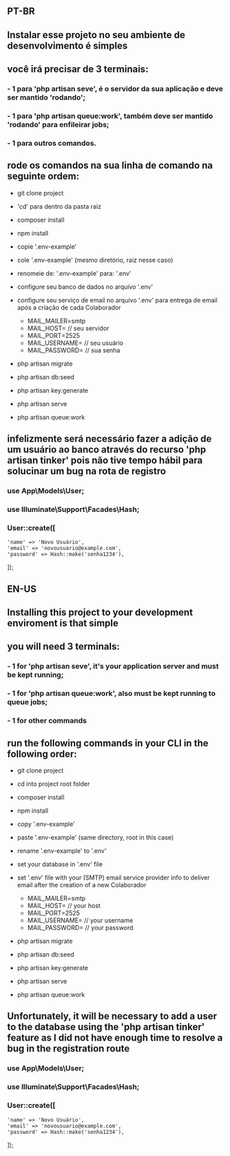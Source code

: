 ## PT-BR
## Instalar esse projeto no seu ambiente de desenvolvimento é simples

## você irá precisar de 3 terminais:

### - 1 para 'php artisan seve', é o servidor da sua aplicação e deve ser mantido 'rodando';
### - 1 para 'php artisan queue:work', também deve ser mantido 'rodando' para enfileirar jobs;
### - 1 para outros comandos.

## rode os comandos na sua linha de comando na seguinte ordem:

- git clone project
- 'cd' para dentro da pasta raiz
- composer install
- npm install
- copie '.env-example'
- cole '.env-example' (mesmo diretório, raiz nesse caso)
- renomeie de: '.env-example' para: '.env'
- configure seu banco de dados no arquivo '.env'
- configure seu serviço de email no arquivo '.env' para entrega de email após a criação de cada Colaborador

  	- MAIL_MAILER=smtp
  	- MAIL_HOST= // seu servidor
  	- MAIL_PORT=2525
  	- MAIL_USERNAME= // seu usuário
  	- MAIL_PASSWORD= // sua senha
  
- php artisan migrate
- php artisan db:seed
- php artisan key:generate
- php artisan serve
- php artisan queue:work

## infelizmente será necessário fazer a adição de um usuário ao banco através do recurso 'php artisan tinker' pois não tive tempo hábil para solucinar um bug na rota de registro
### use App\Models\User;
### use Illuminate\Support\Facades\Hash;

### User::create([
    'name' => 'Novo Usuário',
    'email' => 'novousuario@example.com',
    'password' => Hash::make('senha1234'),
]);


## EN-US
## Installing this project to your development enviroment is that simple

## you will need 3 terminals:

### - 1 for 'php artisan seve', it's your application server and must be kept running;
### - 1 for 'php artisan queue:work', also must be kept running to queue jobs;
### - 1 for other commands

## run the following commands in your CLI in the following order:

- git clone project
- cd into project root folder
- composer install
- npm install
- copy '.env-example'
- paste '.env-example' (same directory, root in this case)
- rename '.env-example' to '.env'
- set your database in '.env' file
- set '.env' file with your (SMTP) email service provider info to deliver email after the creation of a new Colaborador

  	- MAIL_MAILER=smtp
  	- MAIL_HOST= // your host
  	- MAIL_PORT=2525
  	- MAIL_USERNAME= // your username
  	- MAIL_PASSWORD= // your password
  
- php artisan migrate
- php artisan db:seed
- php artisan key:generate
- php artisan serve
- php artisan queue:work

## Unfortunately, it will be necessary to add a user to the database using the 'php artisan tinker' feature as I did not have enough time to resolve a bug in the registration route
### use App\Models\User;
### use Illuminate\Support\Facades\Hash;

### User::create([
    'name' => 'Novo Usuário',
    'email' => 'novousuario@example.com',
    'password' => Hash::make('senha1234'),
]);

